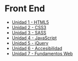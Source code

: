**Front End**
====================================

 - [Unidad 1 - HTML5](https://github.com/CoderHouse/frontend/blob/master/html5.md)
 - [Unidad 2 - CSS3](https://github.com/CoderHouse/frontend/blob/master/css3.md)
 - [Unidad 3 - SASS](https://github.com/CoderHouse/frontend/blob/master/sass.md)
 - [Unidad 4 - JavaScript](https://github.com/CoderHouse/frontend/blob/master/javascript.md)
 - [Unidad 5 - jQuery](https://github.com/CoderHouse/frontend/blob/master/jquery.md)
 - [Unidad 6 - Accesibilidad]()
 - [Unidad 7 - Fundamentos Web]()

